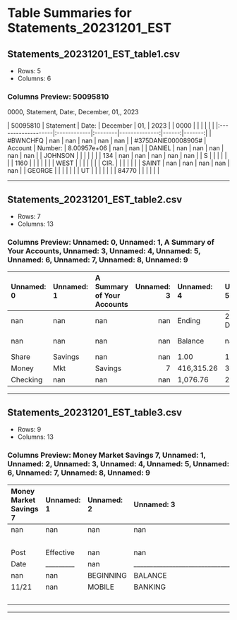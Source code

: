 # Table Summaries for Statements_20231201_EST

## Statements_20231201_EST_table1.csv
- Rows: 5
- Columns: 6
### Columns Preview: 50095810
0000, Statement, Date:, December, 01,, 2023

| 50095810           | Statement   | Date:   |      December |   01, |   2023 |
| 0000               |             |         |               |       |        |
|:-------------------|:------------|:--------|--------------:|------:|-------:|
| #BWNCHFQ           | nan         | nan     | nan           |   nan |    nan |
| #375DANIE00008905# | Account     | Number: |   8.00957e+06 |   nan |    nan |
| DANIEL             | nan         | nan     | nan           |   nan |    nan |
| JOHNSON            |             |         |               |       |        |
| 134                | nan         | nan     | nan           |   nan |    nan |
| S                  |             |         |               |       |        |
| 1160               |             |         |               |       |        |
| WEST               |             |         |               |       |        |
| CIR.               |             |         |               |       |        |
| SAINT              | nan         | nan     | nan           |   nan |    nan |
| GEORGE             |             |         |               |       |        |
| UT                 |             |         |               |       |        |
| 84770              |             |         |               |       |        |

---
## Statements_20231201_EST_table2.csv
- Rows: 7
- Columns: 13
### Columns Preview: Unnamed: 0, Unnamed: 1, A Summary of Your Accounts, Unnamed: 3, Unnamed: 4, Unnamed: 5, Unnamed: 6, Unnamed: 7, Unnamed: 8, Unnamed: 9

| Unnamed: 0   | Unnamed: 1   | A Summary of Your Accounts   |   Unnamed: 3 | Unnamed: 4   | Unnamed: 5     | Unnamed: 6   | Unnamed: 7   |   Unnamed: 8 | Unnamed: 9   | A Summary of Your Loans   | Unnamed: 11   | Unnamed: 12   |
|:-------------|:-------------|:-----------------------------|-------------:|:-------------|:---------------|:-------------|:-------------|-------------:|:-------------|:--------------------------|:--------------|:--------------|
| nan          | nan          | nan                          |          nan | Ending       | 2023 Dividends | nan          | nan          |          nan | Ending       | Total                     | Next          | 2023          |
| nan          | nan          | nan                          |          nan | Balance      | nan            | nan          | nan          |          nan | Balance      | Amount Due                | Payment       | Interest      |
| Share        | Savings      | nan                          |          nan | 1.00         | 1.65           | Auto         | Loan         |            1 | 13,261.48    | 317.81                    | 12/26/2023    | 544.74        |
| Money        | Mkt          | Savings                      |            7 | 416,315.26   | 3,230.95       | Auto         | Loan         |            3 | 0.00         | 0.00                      | nan           | 750.24        |
| Checking     | nan          | nan                          |          nan | 1,076.76     | 28.74          | Auto         | Loan         |            4 | 0.00         | 0.00                      | nan           | 1,115.14      |

---
## Statements_20231201_EST_table3.csv
- Rows: 9
- Columns: 13
### Columns Preview: Money Market Savings 7, Unnamed: 1, Unnamed: 2, Unnamed: 3, Unnamed: 4, Unnamed: 5, Unnamed: 6, Unnamed: 7, Unnamed: 8, Unnamed: 9

| Money Market Savings 7   | Unnamed: 1   | Unnamed: 2   | Unnamed: 3                                                 | Unnamed: 4   | Unnamed: 5   | Unnamed: 6   | Unnamed: 7   | Unnamed: 8   | Unnamed: 9   |   Unnamed: 10 | Unnamed: 11   | Unnamed: 12   |
|:-------------------------|:-------------|:-------------|:-----------------------------------------------------------|:-------------|:-------------|:-------------|:-------------|:-------------|:-------------|--------------:|:--------------|:--------------|
| nan                      | nan          | nan          | nan                                                        | nan          | nan          | Statement    | Period:      | November     | 02,          |          2023 | -             | 01,           |
|                          |              |              |                                                            |              |              |              |              |              |              |               | December      | 2023          |
| Post                     | Effective    | nan          | nan                                                        | nan          | nan          | nan          | nan          | nan          | nan          |           nan | Transaction   | Account       |
| Date                     | _________    | nan          | __________________________________________________________ | nan          | nan          | nan          | nan          | nan          | nan          |           nan | __________    | ___________   |
| nan                      | nan          | BEGINNING    | BALANCE                                                    | nan          | nan          | nan          | nan          | nan          | nan          |           nan | nan           | 411,051.64    |
| 11/21                    | nan          | MOBILE       | BANKING                                                    | FUNDS        | TRANSFER     | TO           | nan          | nan          | nan          |           nan | 170,000.00-   | 241,051.64    |
|                          |              |              |                                                            |              |              | CHECKING     |              |              |              |               |               |               |

---